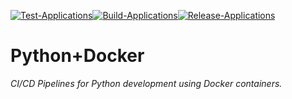 [![Test-Applications](https://github.com/basavyr/Py-Docker-CI-CD/actions/workflows/test-pipeline.yml/badge.svg)](https://github.com/basavyr/Py-Docker-CI-CD/actions/workflows/test-pipeline.yml)[![Build-Applications](https://github.com/basavyr/Py-Docker-CI-CD/actions/workflows/build-pipeline.yml/badge.svg)](https://github.com/basavyr/Py-Docker-CI-CD/actions/workflows/build-pipeline.yml)[![Release-Applications](https://github.com/basavyr/Py-Docker-CI-CD/actions/workflows/release.yml/badge.svg)](https://github.com/basavyr/Py-Docker-CI-CD/actions/workflows/release.yml)

# Python+Docker 

*CI/CD Pipelines for Python development using Docker containers.*
